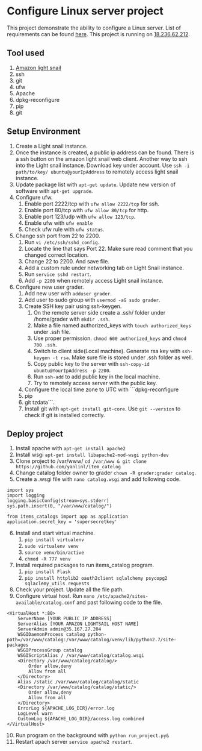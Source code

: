 # Configure Linux server project #
This project demonstrate the ability to configure a Linux server.
List of requirements can be found [here](https://review.udacity.com/#!/rubrics/7/view). This project is running on [18.236.62.212](18.236.62.212).
## Tool used ##
1. [Amazon light snail](https://aws.amazon.com/lightsail/)
2. ssh
3. git
4. ufw
5. Apache
6. dpkg-reconfigure
7. pip
8. git

## Setup Environment ##
1. Create a Light snail instance.
2. Once the instance is created, a public ip address
can be found. There is a ssh button on the amazon
light snail web client. Another way to ssh into the
Light snail instance. Download key under account. Use
```ssh -i path/to/key/ ubuntu@yourIpAddress``` to remotely
access light snail instance.
3. Update package list with ```apt-get update```. Update
new version of software with ```apt-get upgrade```.
4. Configure ufw.
    1. Enable port 2222/tcp with ```ufw allow 2222/tcp``` for
    ssh.
    2. Enable port 80/tcp with ```ufw allow 80/tcp``` for http.
    3. Enable port 123/udp with ```ufw allow 123/tcp```.
    4. Enable ufw with ```ufw enable```
    5. Check ufw rule with ```ufw status```.
4. Change ssh port from 22 to 2200.
    1. Run ```vi /etc/ssh/sshd_config```.
    2. Locate the line that says Port 22. Make sure
    read comment that you changed correct location.
    3. Change 22 to 2200. And save file.
    4. Add a custom rule under networking tab on Light Snail instance.
    5. Run ```service sshd restart```.
    6. Add ```-p 2200``` when remotely access Light snail instance.
5. Configure new user grader.
    1. Add new user with ```adduser grader```.
    2. Add user to sudo group with ```usermod -aG sudo grader```.
    3. Create SSH key pair using ssh-keygen.
        1. On the remote server side create a .ssh/ folder under /home/grader with ```mkdir .ssh```.
        2. Make a file named authorized_keys with ```touch authorized_keys``` under .ssh file.
        3. Use proper permission. ```chmod 600 authorized_keys``` and ```chmod 700 .ssh```.
        3. Switch to client side(Local machine). Generate rsa key with ```ssh-keygen -t rsa```. Make sure file is stored under .ssh folder as well.
        4. Copy public key to the server with ```ssh-copy-id ubuntu@YourIpAddress -p 2200```.
        5. Run ```ssh-add``` to add public key in the local machine.
        6. Try to remotely access server with the public key.
    4. Configure the local time zone to UTC with ```dpkg-reconfigure
    7. pip
    8. git tzdata```.
    5. Install git with ```apt-get install git-core```. Use ```git --version```
    to check if git is installed correctly.

## Deploy project ##
1. Install apache with ```apt-get install apache2```
2. Install wsgi ```apt-get install libapache2-mod-wsgi python-dev```
3. Clone project to /var/www/ ```cd /var/www & git clone https://github.com/yanlinl/item_catelog```
4. Change catalog folder owner to grader ```chown -R grader:grader catalog```.
5. Create a .wsgi file with ```nano catalog.wsgi``` and add following code.
```
import sys
import logging
logging.basicConfig(stream=sys.stderr)
sys.path.insert(0, "/var/www/catalog/")

from items_catalogs import app as application
application.secret_key = 'supersecretkey'
```
6. Install and start virtual machine.
    1. ```pip install virtualenv```
    2. ```sudo virtualenv venv```
    3. ```source venv/bin/active```
    4. ```chmod -R 777 venv```
7. Install required packages to run items_catalog program.
    1. ```pip install Flask```
    2. ```pip install httplib2 oauth2client sqlalchemy psycopg2 sqlaclemy_utils requests```
8. Check your project. Update all the file path.
9. Configure virtual host. Run ```nano /etc/apache2/sites-available/catalog.conf``` and past following code to the file.
```
<VirtualHost *:80>
    ServerName [YOUR PUBLIC IP ADDRESS]
    ServerAlias [YOUR AMAZON LIGHTSAIL HOST NAME]
    ServerAdmin admin@35.167.27.204
    WSGIDaemonProcess catalog python-path=/var/www/catalog:/var/www/catalog/venv/lib/python2.7/site-packages
    WSGIProcessGroup catalog
    WSGIScriptAlias / /var/www/catalog/catalog.wsgi
    <Directory /var/www/catalog/catalog/>
        Order allow,deny
        Allow from all
    </Directory>
    Alias /static /var/www/catalog/catalog/static
    <Directory /var/www/catalog/catalog/static/>
        Order allow,deny
        Allow from all
    </Directory>
    ErrorLog ${APACHE_LOG_DIR}/error.log
    LogLevel warn
    CustomLog ${APACHE_LOG_DIR}/access.log combined
</VirtualHost>
```
10. Run program on the background with ```python run_project.py&```
11. Restart apach server ```service apache2 restart```.
